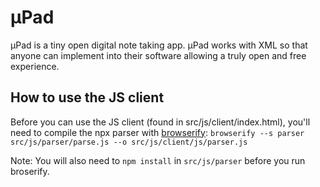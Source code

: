 # µPad
µPad is a tiny open digital note taking app. µPad works with XML so that anyone can implement into their software allowing a truly open and free experience.

## How to use the JS client

Before you can use the JS client (found in src/js/client/index.html), you'll need to compile the npx parser with [browserify](http://browserify.org/): `browserify --s parser src/js/parser/parse.js --o src/js/client/js/parser.js`

Note: You will also need to `npm install` in `src/js/parser` before you run broserify.
